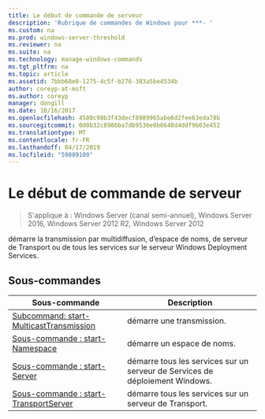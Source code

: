 ```yaml
---
title: Le début de commande de serveur
description: 'Rubrique de commandes de Windows pour ***- '
ms.custom: na
ms.prod: windows-server-threshold
ms.reviewer: na
ms.suite: na
ms.technology: manage-windows-commands
ms.tgt_pltfrm: na
ms.topic: article
ms.assetid: 7bbb68e0-1275-4c5f-b276-383a5be4534b
author: coreyp-at-msft
ms.author: coreyp
manager: dongill
ms.date: 10/16/2017
ms.openlocfilehash: 4580c98b3f43decf8989965abe6d2fee63eda78b
ms.sourcegitcommit: 0d0b32c8986ba7db9536e0b8648d4ddf9b03e452
ms.translationtype: MT
ms.contentlocale: fr-FR
ms.lasthandoff: 04/17/2019
ms.locfileid: "59889100"
---
```

# <a name="the-start-server-command"></a>Le début de commande de serveur

>S'applique à : Windows Server (canal semi-annuel), Windows Server 2016, Windows Server 2012 R2, Windows Server 2012

démarre la transmission par multidiffusion, d’espace de noms, de serveur de Transport ou de tous les services sur le serveur Windows Deployment Services.
## <a name="subcommands"></a>Sous-commandes
|Sous-commande|Description|
|-------|--------|
|[Subcommand: start-MulticastTransmission](subcommand-start-multicasttransmission.md)|démarre une transmission.|
|[Sous-commande : start-Namespace](subcommand-start-namespace.md)|démarre un espace de noms.|
|[Sous-commande : start-Server](subcommand-start-server.md)|démarre tous les services sur un serveur de Services de déploiement Windows.|
|[Sous-commande : start-TransportServer](subcommand-start-transportserver.md)|démarre tous les services sur un serveur de Transport.|
